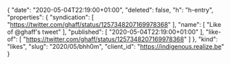 {
  "date": "2020-05-04T22:19:00+01:00",
  "deleted": false,
  "h": "h-entry",
  "properties": {
    "syndication": [
      "https://twitter.com/ghaff/status/1257348207169978368"
    ],
    "name": [
      "Like of @ghaff's tweet"
    ],
    "published": [
      "2020-05-04T22:19:00+01:00"
    ],
    "like-of": [
      "https://twitter.com/ghaff/status/1257348207169978368"
    ]
  },
  "kind": "likes",
  "slug": "2020/05/bhh0m",
  "client_id": "https://indigenous.realize.be"
}
